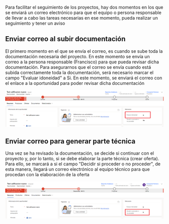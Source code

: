 Para facilitar el seguimiento de los proyectos, hay dos momentos en los que se enviará un correo electrónico para que el equipo o persona responsable de llevar a cabo las tareas necesarias en ese momento, pueda realizar un seguimiento y tener un aviso

## **Enviar correo al subir documentación**

El primero momento en el que se envía el correo, es cuando se sube toda la documentación necesaria del proyecto. En este momento se envía un correo a la persona responsable (Francisco) para que pueda revisar dicha documentación.
Para asegurarnos que el correo se envía cuando está subida correctamente toda la documentación, será necesario marcar el campo "Evaluar idoneidad" a Si. En este momento, se enviará el correo con el enlace a la oportunidad para poder revisar dicha documentación

![1.png](/.attachments/1-56a96cf4-1baa-4613-9eef-aa96bbf8f9e4.png)

## **Enviar correo para generar parte técnica**

Una vez se ha revisado la documentación, se decide si continuar con el proyecto y, por lo tanto, si se debe elaborar la parte técnica (crear oferta). Para ello, se marcará a si el campo "Decidir si proceder o no proceder", de esta manera, llegará un correo electrónico al equipo técnico para que procedan con la elaboración de la oferta

![2.png](/.attachments/2-17236064-c51b-49cf-8cb1-adaa01b88c0a.png)
